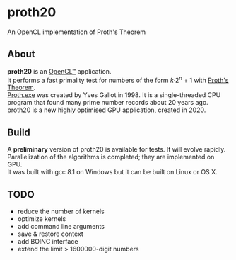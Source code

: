 # proth20
An OpenCL implementation of Proth's Theorem

## About

**proth20** is an [OpenCL™](https://www.khronos.org/opencl/) application.  
It performs a fast primality test for numbers of the form *k*·2<sup>*n*</sup> + 1 with [Proth's Theorem](https://en.wikipedia.org/wiki/Proth%27s_theorem).  
[Proth.exe](https://primes.utm.edu/programs/gallot/) was created by Yves Gallot in 1998. It is a single-threaded CPU program that found many prime number records about 20 years ago.  
proth20 is a new highly optimised GPU application, created in 2020.

## Build

A **preliminary** version of proth20 is available for tests. It will evolve rapidly. Parallelization of the algorithms is completed; they are implemented on GPU.  
It was built with gcc 8.1 on Windows but it can be built on Linux or OS X.

## TODO

- reduce the number of kernels
- optimize kernels
- add command line arguments
- save & restore context
- add BOINC interface
- extend the limit > 1600000-digit numbers
